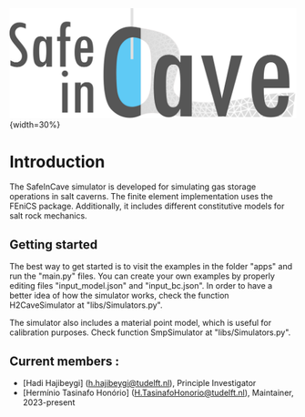 ![alt text](<./logo/Logo_12.png>){width=30%}

# Introduction
The SafeInCave simulator is developed for simulating gas storage operations in salt caverns. The finite element implementation uses the FEniCS package. Additionally, it includes different constitutive models for salt rock mechanics. 

## Getting started
The best way to get started is to visit the examples in the folder "apps" and run the "main.py" files. You can create your own examples by properly editing files "input_model.json" and "input_bc.json". In order to have a better idea of how the simulator works, check the function H2CaveSimulator at "libs/Simulators.py".

The simulator also includes a material point model, which is useful for calibration purposes. Check function SmpSimulator at "libs/Simulators.py".

## Current members : 
- [Hadi Hajibeygi] (h.hajibeygi@tudelft.nl), Principle Investigator
- [Hermínio Tasinafo Honório] (H.TasinafoHonorio@tudelft.nl),  Maintainer, 2023-present

<!-- ## Installation
Within a particular ecosystem, there may be a common way of installing things, such as using Yarn, NuGet, or Homebrew. However, consider the possibility that whoever is reading your README is a novice and would like more guidance. Listing specific steps helps remove ambiguity and gets people to using your project as quickly as possible. If it only runs in a specific context like a particular programming language version or operating system or has dependencies that have to be installed manually, also add a Requirements subsection.

## Usage
Use examples liberally, and show the expected output if you can. It's helpful to have inline the smallest example of usage that you can demonstrate, while providing links to more sophisticated examples if they are too long to reasonably include in the README.

## Support
Tell people where they can go to for help. It can be any combination of an issue tracker, a chat room, an email address, etc.

## Roadmap
If you have ideas for releases in the future, it is a good idea to list them in the README.

## Contributing
State if you are open to contributions and what your requirements are for accepting them.

For people who want to make changes to your project, it's helpful to have some documentation on how to get started. Perhaps there is a script that they should run or some environment variables that they need to set. Make these steps explicit. These instructions could also be useful to your future self.

You can also document commands to lint the code or run tests. These steps help to ensure high code quality and reduce the likelihood that the changes inadvertently break something. Having instructions for running tests is especially helpful if it requires external setup, such as starting a Selenium server for testing in a browser.

## Authors and acknowledgment
Show your appreciation to those who have contributed to the project.

## License
For open source projects, say how it is licensed.

## Project status
If you have run out of energy or time for your project, put a note at the top of the README saying that development has slowed down or stopped completely. Someone may choose to fork your project or volunteer to step in as a maintainer or owner, allowing your project to keep going. You can also make an explicit request for maintainers. -->
